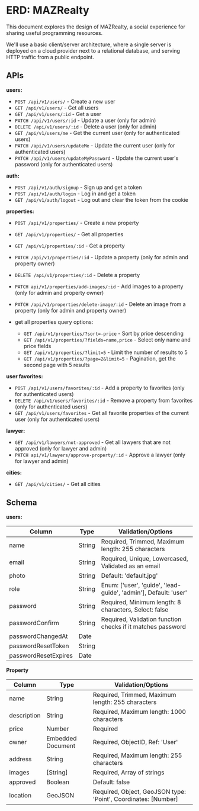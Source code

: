 # ERD: MAZRealty

This document explores the design of MAZRealty, a social experience for sharing useful programming resources.

We'll use a basic client/server architecture, where a single server is deployed on a cloud provider next to a relational database, and serving HTTP traffic from a public endpoint.

## APIs

**users:**

- `POST /api/v1/users/` - Create a new user
- `GET /api/v1/users/` - Get all users
- `GET /api/v1/users/:id` - Get a user
- `PATCH /api/v1/users/:id` - Update a user (only for admin)
- `DELETE /api/v1/users/:id` - Delete a user (only for admin)
- `GET /api/v1/users/me` - Get the current user (only for authenticated users)
- `PATCH /api/v1/users/updateMe` - Update the current user (only for authenticated users)
- `PATCH /api/v1/users/updateMyPassword` - Update the current user's password (only for authenticated users)

**auth:**

- `POST /api/v1/auth/signup` - Sign up and get a token
- `POST /api/v1/auth/login` - Log in and get a token
- `GET /api/v1/auth/logout` - Log out and clear the token from the cookie

**properties:**

- `POST /api/v1/properties/` - Create a new property
- `GET /api/v1/properties/` - Get all properties
- `GET /api/v1/properties/:id` - Get a property
- `PATCH /api/v1/properties/:id` - Update a property (only for admin and property owner)
- `DELETE /api/v1/properties/:id` - Delete a property
- `PATCH api/v1/properties/add-images/:id` - Add images to a property (only for admin and property owner)
- `PATCH /api/v1/properties/delete-image/:id` - Delete an image from a property (only for admin and property owner)

- get all properties query options:
  - `GET /api/v1/properties/?sort=-price` - Sort by price descending
  - `GET /api/v1/properties/?fields=name,price` - Select only name and price fields
  - `GET /api/v1/properties/?limit=5` - Limit the number of results to 5
  - `GET /api/v1/properties/?page=2&limit=5` - Pagination, get the second page with 5 results

**user favorites:**

- `POST /api/v1/users/favorites/:id` - Add a property to favorites (only for authenticated users)
- `DELETE /api/v1/users/favorites/:id` - Remove a property from favorites (only for authenticated users)
- `GET /api/v1/users/favorites` - Get all favorite properties of the current user (only for authenticated users)

**lawyer:**

- `GET /api/v1/lawyers/not-approved` - Get all lawyers that are not approved (only for lawyer and admin)
- `PATCH api/v1/lawyers/approve-property/:id` - Approve a lawyer (only for lawyer and admin)

**cities:**

- `GET /api/v1/cities/` - Get all cities

## Schema

**users:**

| Column               | Type   | Validation/Options                                              |
| -------------------- | ------ | --------------------------------------------------------------- |
| name                 | String | Required, Trimmed, Maximum length: 255 characters               |
| email                | String | Required, Unique, Lowercased, Validated as an email             |
| photo                | String | Default: 'default.jpg'                                          |
| role                 | String | Enum: ['user', 'guide', 'lead-guide', 'admin'], Default: 'user' |
| password             | String | Required, Minimum length: 8 characters, Select: false           |
| passwordConfirm      | String | Required, Validation function checks if it matches password     |
| passwordChangedAt    | Date   |                                                                 |
| passwordResetToken   | String |                                                                 |
| passwordResetExpires | Date   |                                                                 |

**Property**

| Column               | Type   | Validation/Options                                              |
| -------------------- | ------ | --------------------------------------------------------------- |
| name                 | String | Required, Trimmed, Maximum length: 255 characters               |
| description          | String | Required, Maximum length: 1000 characters                       |
| price                | Number | Required                                                        |
| owner                | Embedded Document | Required, ObjectID, Ref: 'User'                      |  
| address              | String | Required, Maximum length: 255 characters                        |
| images               | [String] | Required, Array of strings                                    |
| approved             | Boolean | Default: false                                                 |
| location             | GeoJSON | Required, Object, GeoJSON type: 'Point', Coordinates: [Number] |
